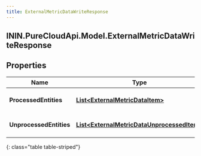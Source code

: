 ```yaml
---
title: ExternalMetricDataWriteResponse
---
```

## ININ.PureCloudApi.Model.ExternalMetricDataWriteResponse

## Properties

|Name | Type | Description | Notes|
|------------ | ------------- | ------------- | -------------|
| **ProcessedEntities** | [**List&lt;ExternalMetricDataItem&gt;**](ExternalMetricDataItem.html) | The list of processed entities | [optional] |
| **UnprocessedEntities** | [**List&lt;ExternalMetricDataUnprocessedItem&gt;**](ExternalMetricDataUnprocessedItem.html) | The list of unprocessed entities | [optional] |
{: class="table table-striped"}


